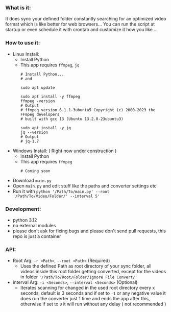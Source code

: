 ### What is it:
It does sync your defined folder constantly searching for an optimized video format which is like better for web browsers...
You can run the script at startup or even schedule it with crontab and customize it how you like ...

### How to use it:
- Linux Install:
  - Install Python
  - This app requires `ffmpeg`, `jq`
    ```shell
    # Install Python...
    # and
    
    sudo apt update
    
    sudo apt install -y ffmpeg
    ffmpeg -version
    # Output
    # ffmpeg version 6.1.1-3ubuntu5 Copyright (c) 2000-2023 the FFmpeg developers
    # built with gcc 13 (Ubuntu 13.2.0-23ubuntu3)
    
    sudo apt install -y jq
    jq --version
    # Output
    # jq-1.7
    ```
- Windows Install: ( Right now under construction )
  - Install Python
  - This app requires `ffmpeg`
    ```shell
    # Coming soon
    ```
- Download `main.py`
- Open `main.py` and edit stuff like the paths and converter settings etc
- Run it with `python '/Path/To/main.py' --root '/Path/To/Video/Folder/' --interval 5'`

### Development:
- python 3.12
- no external modules
- please don't ask for fixing bugs and please don't send pull requests, this repo is just a container

### API:
- Root Arg: `-r <Path>`, `--root <Path>` (Required)
  - Uses the defined Path as root directory of your sync folder, all videos inside this root folder getting converted, except for the videos in folder `'/Path/To/Root/Folder/Ignore File Convert/'`
- interval Arg: `-i <Seconds>`, `--interval <Seconds>` (Optional)
  - Iterates scanning for changed in the used root directory every x seconds, default is 3 seconds and if set to `-1` or any negative value it does run the converter just 1 time and ends the app after this, otherwise if set to `0` it will run without any delay ( not recommended )
